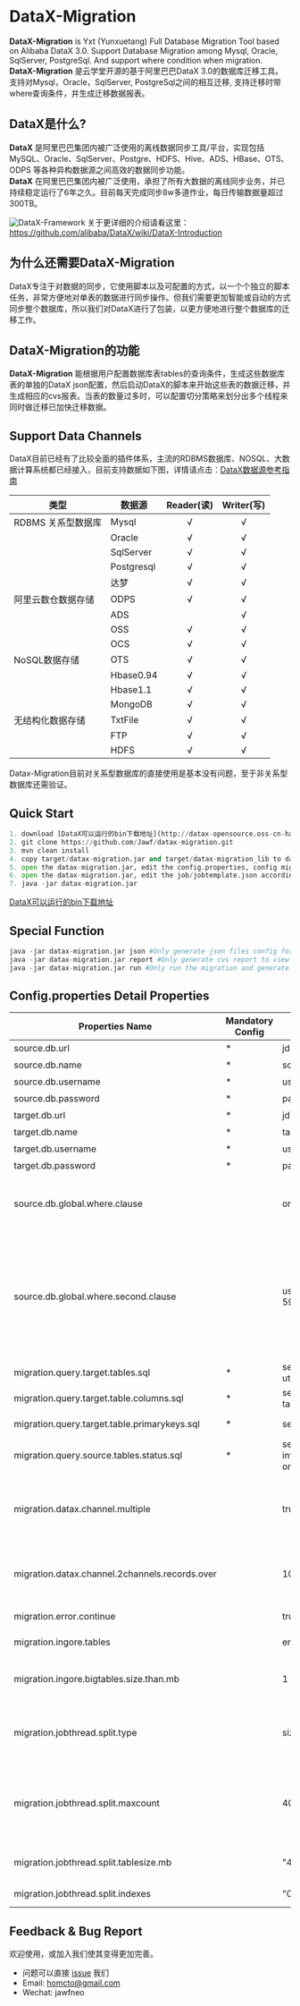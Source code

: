 # DataX-Migration
**DataX-Migration** is Yxt (Yunxuetang) Full Database Migration Tool based on Alibaba DataX 3.0. Support Database Migration among Mysql, Oracle, SqlServer, PostgreSql. And support where condition when migration.   
**DataX-Migration** 是云学堂开源的基于阿里巴巴DataX 3.0的数据库迁移工具。支持对Mysql，Oracle，SqlServer, PostgreSql之间的相互迁移, 支持迁移时带where查询条件，并生成迁移数据报表。

## DataX是什么?

**DataX** 是阿里巴巴集团内被广泛使用的离线数据同步工具/平台，实现包括 MySQL、Oracle、SqlServer、Postgre、HDFS、Hive、ADS、HBase、OTS、ODPS 等各种异构数据源之间高效的数据同步功能。   
**DataX** 在阿里巴巴集团内被广泛使用，承担了所有大数据的离线同步业务，并已持续稳定运行了6年之久。目前每天完成同步8w多道作业，每日传输数据量超过300TB。

![DataX-Framework](https://cloud.githubusercontent.com/assets/1067175/17879841/93b7fc1c-6927-11e6-8cda-7cf8420fc65f.png)
关于更详细的介绍请看这里：https://github.com/alibaba/DataX/wiki/DataX-Introduction

## 为什么还需要DataX-Migration
DataX专注于对数据的同步，它使用脚本以及可配置的方式，以一个个独立的脚本任务，非常方便地对单表的数据进行同步操作。但我们需要更加智能或自动的方式同步整个数据库，所以我们对DataX进行了包装，以更方便地进行整个数据库的迁移工作。

## DataX-Migration的功能
**DataX-Migration** 能根据用户配置数据库表tables的查询条件，生成这些数据库表的单独的DataX json配置，然后启动DataX的脚本来开始这些表的数据迁移，并生成相应的cvs报表。当表的数量过多时，可以配置切分策略来划分出多个线程来同时做迁移已加快迁移数据。


## Support Data Channels

DataX目前已经有了比较全面的插件体系，主流的RDBMS数据库、NOSQL、大数据计算系统都已经接入，目前支持数据如下图，详情请点击：[DataX数据源参考指南](https://github.com/alibaba/DataX/wiki/DataX-all-data-channels)

| 类型           | 数据源        | Reader(读) | Writer(写) |
| ------------ | ---------- | :-------: | :-------: |
| RDBMS 关系型数据库 | Mysql      |     √     |     √     |
|              | Oracle     |     √     |     √     |
|              | SqlServer  |     √     |     √     |
|              | Postgresql |     √     |     √     |
|              | 达梦         |     √     |     √     |
| 阿里云数仓数据存储    | ODPS       |     √     |     √     |
|              | ADS        |           |     √     |
|              | OSS        |     √     |     √     |
|              | OCS        |     √     |     √     |
| NoSQL数据存储    | OTS        |     √     |     √     |
|              | Hbase0.94  |     √     |     √     |
|              | Hbase1.1   |     √     |     √     |
|              | MongoDB    |     √     |     √     |
| 无结构化数据存储     | TxtFile    |     √     |     √     |
|              | FTP        |     √     |     √     |
|              | HDFS       |     √     |     √     |

Datax-Migration目前对关系型数据库的直接使用是基本没有问题，至于非关系型数据库还需验证。

## Quick Start

``` python
1. download [DataX可以运行的bin下载地址](http://datax-opensource.oss-cn-hangzhou.aliyuncs.com/datax.tar.gz)
2. git clone https://github.com/Jawf/datax-migration.git
3. mvn clean install
4. copy target/datax-migration.jar and target/datax-migration_lib to datax home directory.
5. open the datax-migration.jar, edit the config.properties, config migration db information source/target url, dbname, user, password, etc.
6. open the datax-migration.jar, edit the job/jobtemplate.json accordingly, default it migration from mysqlreader->mysqlwriter
7. java -jar datax-migration.jar
```
[DataX可以运行的bin下载地址](http://datax-opensource.oss-cn-hangzhou.aliyuncs.com/datax.tar.gz)
 
## Special Function
``` python
java -jar datax-migration.jar json #Only generate json files config for all tables.
java -jar datax-migration.jar report #Only generate cvs report to view migration status.
java -jar datax-migration.jar run #Only run the migration and generate the cvs reports. Before run this, need generate json config files for all tables first.
```

## Config.properties Detail Properties
| Properties Name           | Mandatory Config | Value Sample        | Remark  | 
| ------------ | ---------- | ---------- | :-------: |
| source.db.url | * |jdbc:mysql://192.168.0.188:3306/sourcedbname?useUnicode=true&characterEncoding=UTF-8 | 迁移源数据库连接url |
| source.db.name | * | sourcedbname | 源数据库名 |
| source.db.username | * | username | 源数据库连接用户名 |
| source.db.password | * | password | 源数据库连接密码 |
| target.db.url | * | jdbc:mysql://192.168.0.189:3306/targetdbname?useUnicode=true&characterEncoding=UTF-8 | 迁移目标数据库名 |
| target.db.name | * | targetdbname | 目标数据库名 |
| target.db.username | * | username | 目标数据库连接用户名 |
| target.db.password | * | password | 目标数据库连接密码 |
| source.db.global.where.clause | | orgId='410e7127-d969-4e0b-8326-4828182363cc' | global where clause to filter the migration data, the clause also be used in get status of report, ensure it able to be run in source and target db
| source.db.global.where.second.clause | | userid in (select id from CORE_USERPROFILE where orgid='d7f8dffb-8ae9-4a97-857b-59f395942781') | if the source table contain the column in where clause, will use the first where clause and ignore the second. if the source table does not contain the column in the where clause, but contain column in the second clause, will use the second clause and igonre the first clause. if the source table does not contain both where column, will ignore both |
| migration.query.target.tables.sql | * | select ut.table_name from information_schema.tables ut where ut.table_schema='targetdbname' and ut.table_type='base table' | target db query sql: select migration tables |
| migration.query.target.table.columns.sql | * | select column_name from information_schema.columns t where table_schema='targetdbname' and table_name='{0}'| target db query sql: select migration table columns |
| migration.query.target.table.primarykeys.sql | * | select column_name from information_schema.columns t where column_key='pri' and table_name='{0}' | #target db query sql: select migration table primary keys |
| migration.query.source.tables.status.sql | * | select ut.table_name,(ut.data_length+ut.index_length)/1024/1024 as size_MB, ut.table_rows  from information_schema.tables ut where ut.table_schema='targetdbname' and ut.table_type='base table' order by size_MB desc; | must contain 1:tablename,2:size,3:numOfRows. And must order by size desc. |
| migration.datax.channel.multiple| | true | mutiple channel used within one job to speed the migration, 2 channel will open 2*5 thread for one job. Caution: Mutiple channels may able to cause records consistency. |
| migration.datax.channel.2channels.records.over | | 1000000 | if migration records more than this value, will use 2 channel in DataX json config. Caution: Mutiple channels may able to cause records consistency. |
| migration.error.continue | | true | if got error whether terminate the running thread |
| migration.ingore.tables | | empty | config ingore tables to ignore migration. empty=ignore none |
| migration.ingore.bigtables.size.than.mb | | 1 | define the table size bigger than the value and ignore to migration. 1=igonre all tables that size > 1MB |
| migration.jobthread.split.type | | size | job thread to group a number of tables in thread by split type, available value: index:tables list index in the cvs reports, size:table size |
| migration.jobthread.split.maxcount | | 40 | job thread max tables, if between size:20-10 got 60 tables, will be grouped to 40,20. similar for split by index numbers. Adjust this value according to the big table size to encrease the migration speed. |
| migration.jobthread.split.tablesize.mb | | "40000,30000,20000,10000,5000,1000,500,200,100,50,20,10,1,0.4375,0.25,0.1875,0.125,0.0625" | size unit is MB, split the table groups by table size, enabled when type=size |
| migration.jobthread.split.indexes | | "0,1,2,5,10,50,60,90,100,200,300,310" | split the table groups by index, enabled when type=index |

## Feedback & Bug Report
欢迎使用，或加入我们使其变得更加完善。
- 问题可以直接 [issue](https://github.com/Jawf/datax-migration/issues/new) 我们
- Email: <homcto@gmail.com>
- Wechat: jawfneo